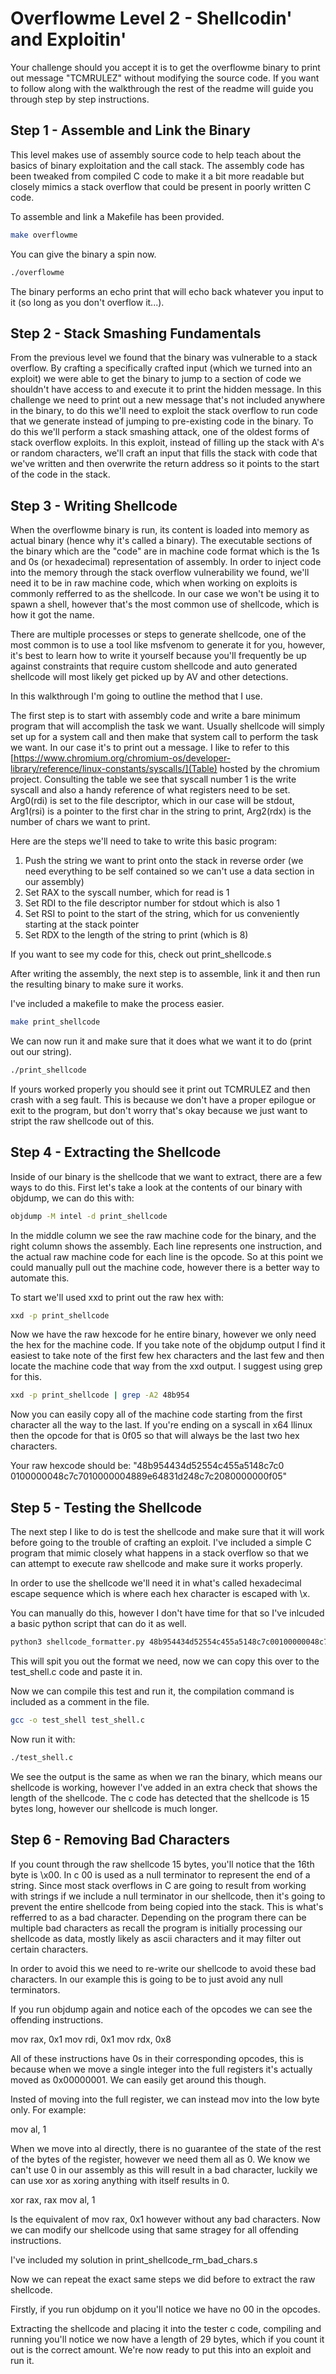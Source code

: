 # Overflowme Level 2 - Shellcodin' and Exploitin'

Your challenge should you accept it is to get the overflowme binary to print out message "TCMRULEZ" without modifying the source code. If you want to follow along with the walkthrough the rest of the readme will guide you through step by step instructions. 

## Step 1 - Assemble and Link the Binary

This level makes use of assembly source code to help teach about the basics of binary exploitation and the call stack. The assembly code has been tweaked from compiled C code to make it a bit more readable but closely mimics a stack overflow that could be present in poorly written C code. 

To assemble and link a Makefile has been provided. 

```bash
make overflowme
```

You can give the binary a spin now.

```bash
./overflowme
```

The binary performs an echo print that will echo back whatever you input to it (so long as you don't overflow it...).

## Step 2 - Stack Smashing Fundamentals

From the previous level we found that the binary was vulnerable to a stack overflow. By crafting a specifically crafted input (which we turned into an exploit) we were able to get the binary to jump to a section of code we shouldn't have access to and execute it to print the hidden message. In this challenge we need to print out a new message that's not included anywhere in the binary, to do this we'll need to exploit the stack overflow to run code that we generate instead of jumping to pre-existing code in the binary. To do this we'll perform a stack smashing attack, one of the oldest forms of stack overflow exploits. In this exploit, instead of filling up the stack with A's or random characters, we'll craft an input that fills the stack with code that we've written and then overwrite the return address so it points to the start of the code in the stack.  

## Step 3 - Writing Shellcode

When the overflowme binary is run, its content is loaded into memory as actual binary (hence why it's called a binary). The executable sections of the binary which are the "code" are in machine code format which is the 1s and 0s (or hexadecimal) representation of assembly. In order to inject code into the memory through the stack overflow vulnerability we found, we'll need it to be in raw machine code, which when working on exploits is commonly refferred to as the shellcode. In our case we won't be using it to spawn a shell, however that's the most common use of shellcode, which is how it got the name. 

There are multiple processes or steps to generate shellcode, one of the most common is to use a tool like msfvenom to generate it for you, however, it's best to learn how to write it yourself because you'll frequently be up against constraints that require custom shellcode and auto generated shellcode will most likely get picked up by AV and other detections. 

In this walkthrough I'm going to outline the method that I use. 

The first step is to start with assembly code and write a bare minimum program that will accomplish the task we want. Usually shellcode will simply set up for a system call and then make that system call to perform the task we want. In our case it's to print out a message. I like to refer to this [https://www.chromium.org/chromium-os/developer-library/reference/linux-constants/syscalls/](Table) hosted by the chromium project. Consulting the table we see that syscall number 1 is the write syscall and also a handy reference of what registers need to be set. Arg0(rdi) is set to the file descriptor, which in our case will be stdout, Arg1(rsi) is a pointer to the first char in the string to print, Arg2(rdx) is the number of chars we want to print. 

Here are the steps we'll need to take to write this basic program:

1. Push the string we want to print onto the stack in reverse order (we need everything to be self contained so we can't use a data section in our assembly)
2. Set RAX to the syscall number, which for read is 1
3. Set RDI to the file descriptor number for stdout which is also 1
4. Set RSI to point to the start of the string, which for us conveniently starting at the stack pointer
5. Set RDX to the length of the string to print (which is 8)

If you want to see my code for this, check out print_shellcode.s

After writing the assembly, the next step is to assemble, link it and then run the resulting binary to make sure it works.

I've included a makefile to make the process easier. 

```bash
make print_shellcode
```
We can now run it and make sure that it does what we want it to do (print out our string).

```bash
./print_shellcode
```

If yours worked properly you should see it print out TCMRULEZ and then crash with a seg fault. This is because we don't have a proper epilogue or exit to the program, but don't worry that's okay because we just want to stript the raw shellcode out of this. 

## Step 4 - Extracting the Shellcode 

Inside of our binary is the shellcode that we want to extract, there are a few ways to do this. First let's take a look at the contents of our binary with objdump, we can do this with: 

```bash
objdump -M intel -d print_shellcode
```
In the middle column we see the raw machine code for the binary, and the right column shows the assembly. Each line represents one instruction, and the actual raw machine code for each line is the opcode. So at this point we could manually pull out the machine code, however there is a better way to automate this. 

To start we'll used xxd to print out the raw hex with:

```bash
xxd -p print_shellcode
```

Now we have the raw hexcode for he entire binary, however we only need the hex for the machine code. If you take note of the objdump output I find it easiest to take note of the first few hex characters and the last few and then locate the machine code that way from the xxd output. I suggest using grep for this. 

```bash
xxd -p print_shellcode | grep -A2 48b954
```
Now you can easily copy all of the machine code starting from the first character all the way to the last. If you're ending on a syscall in x64 llinux then the opcode for that is 0f05 so that will always be the last two hex characters. 

Your raw hexcode should be: "48b954434d52554c455a5148c7c0
0100000048c7c7010000004889e64831d248c7c2080000000f05"


## Step 5 - Testing the Shellcode

The next step I like to do is test the shellcode and make sure that it will work before going to the trouble of crafting an exploit. I've included a simple C program that mimic closely what happens in a stack overflow so that we can attempt to execute raw shellcode and make sure it works properly. 

In order to use the shellcode we'll need it in what's called hexadecimal escape sequence which is where each hex character is escaped with \x. 

You can manually do this, however I don't have time for that so I've inlcuded a basic python script that can do it as well. 

```bash
python3 shellcode_formatter.py 48b954434d52554c455a5148c7c00100000048c7c7010000004889e64831d248c7c2080000000f05
```
This will spit you out the format we need, now we can copy this over to the test_shell.c code and paste it in. 

Now we can compile this test and run it, the compilation command is included as a comment in the file. 

```bash
gcc -o test_shell test_shell.c
```
Now run it with:

```bash
./test_shell.c
```
We see the output is the same as when we ran the binary, which means our shellcode is working, however I've added in an extra check that shows the length of the shellcode. The c code has detected that the shellcode is 15 bytes long, however our shellcode is much longer. 

## Step 6 - Removing Bad Characters

If you count through the raw shellcode 15 bytes, you'll notice that the 16th byte is \x00. In c 00 is used as a null terminator to represent the end of a string. Since most stack overflows in C are going to result from working with strings if we include a null terminator in our shellcode, then it's going to prevent the entire shellcode from being copied into the stack. This is what's refferred to as a bad character. Depending on the program there can be multiple bad characters as recall the program is initially processing our shellcode as data, mostly likely as ascii characters and it may filter out certain characters. 

In order to avoid this we need to re-write our shellcode to avoid these bad characters. In our example this is going to be to just avoid any null terminators. 

If you run objdump again and notice each of the opcodes we can see the offending instructions. 

mov rax, 0x1
mov rdi, 0x1
mov rdx, 0x8

All of these instructions have 0s in their corresponding opcodes, this is because when we move a single integer into the full registers it's actually moved as 0x00000001. We can easily get around this though. 

Insted of moving into the full register, we can instead mov into the low byte only. For example:

mov al, 1

When we move into al directly, there is no guarantee of the state of the rest of the bytes of the register, however we need them all as 0. We know we can't use 0 in our assembly as this will result in a bad character, luckily we can use xor as xoring anything with itself results in 0. 

xor rax, rax
mov al, 1

Is the equivalent of mov rax, 0x1 however without any bad characters. Now we can modify our shellcode using that same stragey for all offending instructions. 

I've included my solution in print_shellcode_rm_bad_chars.s

Now we can repeat the exact same steps we did before to extract the raw shellcode. 

Firstly, if you run objdump on it you'll notice we have no 00 in the opcodes. 

Extracting the shellcode and placing it into the tester c code, compiling and running you'll notice we now have a length of 29 bytes, which if you count it out is the correct amount. We're now ready to put this into an exploit and run it. 

